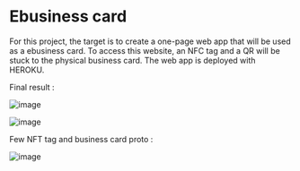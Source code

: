 # Ebusiness card

For this project, the target is to create a one-page web app that will be used as a ebusiness card.
To access this website, an NFC tag  and a QR will be stuck to the physical business card.
The web app is deployed with HEROKU.

Final result :

![image](https://user-images.githubusercontent.com/84672157/174966894-22cc80b2-369d-4222-a9dd-a3dd2892adb9.png)

![image](https://user-images.githubusercontent.com/84672157/174967670-4fdcba0d-1a48-4b27-a2e5-d2502952da56.png)


Few NFT tag and business card proto :

![image](https://user-images.githubusercontent.com/84672157/174967302-b6765e7f-2139-489d-a529-91bf264c83e9.png)


